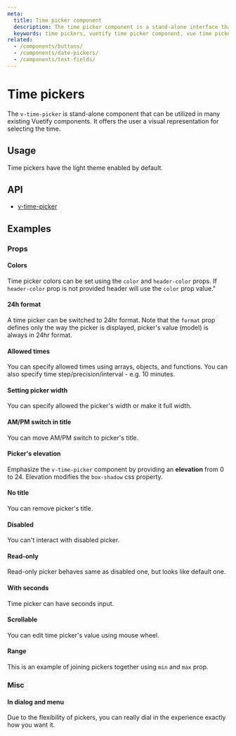 ```yaml
---
meta:
  title: Time picker component
  description: The time picker component is a stand-alone interface that allows the selection of hours and minutes in AM/PM and 24hr formats.
  keywords: time pickers, vuetify time picker component, vue time picker component
related:
  - /components/buttons/
  - /components/date-pickers/
  - /components/text-fields/
---
```


# Time pickers

The `v-time-picker` is stand-alone component that can be utilized in many existing Vuetify components. It offers the user a visual representation for selecting the time.

<entry-ad />

## Usage

Time pickers have the light theme enabled by default.

<usage name="v-time-picker" />

## API

- [v-time-picker](../../api/v-time-picker)

## Examples

### Props

#### Colors

Time picker colors can be set using the `color` and `header-color` props. If `header-color` prop is not provided  header will use the `color` prop value."

<example file="v-time-picker/prop-color" />

#### 24h format

A time picker can be switched to 24hr format. Note that the `format` prop defines only the way the picker is displayed, picker's value (model) is always in 24hr format.

<example file="v-time-picker/prop-format" />

#### Allowed times

You can specify allowed times using arrays, objects, and functions. You can also specify time step/precision/interval - e.g. 10 minutes.

<example file="v-time-picker/prop-allowed-times" />

#### Setting picker width

You can specify allowed the picker's width or make it full width.

<example file="v-time-picker/prop-width" />

#### AM/PM switch in title

You can move AM/PM switch to picker's title.

<example file="v-time-picker/prop-ampm-in-title" />

#### Picker's elevation

Emphasize the `v-time-picker` component by providing an **elevation** from 0 to 24. Elevation modifies the `box-shadow` css property.

<example file="v-time-picker/prop-elevation" />

#### No title

You can remove picker's title.

<example file="v-time-picker/prop-no-title" />

#### Disabled

You can't interact with disabled picker.

<example file="v-time-picker/prop-disabled" />

#### Read-only

Read-only picker behaves same as disabled one, but looks like default one.

<example file="v-time-picker/prop-readonly" />

#### With seconds

Time picker can have seconds input.

<example file="v-time-picker/prop-use-seconds" />

#### Scrollable

You can edit time picker's value using mouse wheel.

<example file="v-time-picker/prop-scrollable" />

#### Range

This is an example of joining pickers together using `min` and `max` prop.

<example file="v-time-picker/prop-range" />

### Misc

#### In dialog and menu

Due to the flexibility of pickers, you can really dial in the experience exactly how you want it.

<example file="v-time-picker/misc-dialog-and-menu" />

<backmatter />
